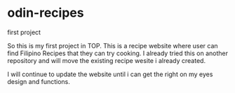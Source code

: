 # odin-recipes
first project

So this is my first project in TOP. This is a recipe website where user can find Filipino Recipes that they can try cooking. I already tried this on another repository and will move the existing recipe wesite i already created. 

I will continue to update the website until i can get the right on my eyes design and functions.

